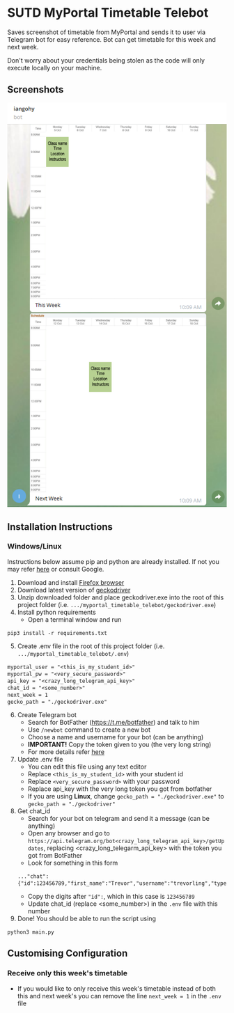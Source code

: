 # SUTD MyPortal Timetable Telebot

Saves screenshot of timetable from MyPortal and sends it to user via Telegram bot for easy reference. Bot can get timetable for this week and next week.

Don't worry about your credentials being stolen as the code will only execute locally on your machine.

## Screenshots
![resulting_telebot](./example_screenshots/result.png)

## Installation Instructions
### Windows/Linux

Instructions below assume pip and python are already installed. If not you may refer [here](https://www.python.org/downloads/) or consult Google.
1. Download and install [Firefox browser](https://www.mozilla.org/en-US/firefox/new/)
2. Download latest version of [geckodriver](https://github.com/mozilla/geckodriver/releases)
3. Unzip downloaded folder and place geckodriver.exe into the root of this project folder (i.e. `.../myportal_timetable_telebot/geckodriver.exe`)
4. Install python requirements
    * Open a terminal window and run
```
pip3 install -r requirements.txt
```
5. Create .env file in the root of this project folder (i.e. `.../myportal_timetable_telebot/.env`)
```
myportal_user = "<this_is_my_student_id>"
myportal_pw = "<very_secure_password>"
api_key = "<crazy_long_telegram_api_key>"
chat_id = "<some_number>"
next_week = 1
gecko_path = "./geckodriver.exe"
```
6. Create Telegram bot
    * Search for BotFather (https://t.me/botfather) and talk to him
    * Use `/newbot` command to create a new bot
    * Choose a name and username for your bot (can be anything)
    * **IMPORTANT!** Copy the token given to you (the very long string)
    * For more details refer [here](https://core.telegram.org/bots#6-botfather)
7. Update .env file
    * You can edit this file using any text editor
    * Replace `<this_is_my_student_id>` with your student id
    * Replace `<very_secure_password>` with your password
    * Replace api_key with the very long token you got from botfather
    * If you are using **Linux**, change `gecko_path = "./geckodriver.exe"` to `gecko_path = "./geckodriver"`
8. Get chat_id
    * Search for your bot on telegram and send it a message (can be anything)
    * Open any browser and go to `https://api.telegram.org/bot<crazy_long_telegram_api_key>/getUpdates`, replacing <crazy_long_telegarm_api_key> with the token you got from BotFather
    * Look for something in this form 
    ```
    ..."chat":{"id":123456789,"first_name":"Trevor","username":"trevorling","type":"private"},"date":1602031969,"text":"hi"...
    ```
    * Copy the digits after `"id":`, which in this case is `123456789`
    * Update chat_id (replace <some_number>) in the `.env` file with this number
9. Done! You should be able to run the script using
```
python3 main.py
```

## Customising Configuration
### Receive only this week's timetable
* If you would like to only receive this week's timetable instead of both this and next week's you can remove the line `next_week = 1` in the `.env` file